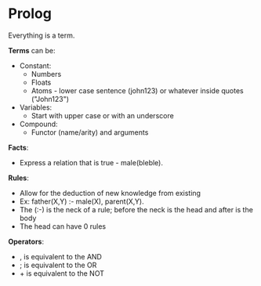 # Prolog

Everything is a term.

**Terms** can be:
- Constant:
  - Numbers
  - Floats
  - Atoms - lower case sentence (john123) or whatever inside quotes ("John123")
- Variables:
  - Start with upper case or with an underscore
- Compound:
  - Functor (name/arity) and arguments

**Facts**:
- Express a relation that is true - male(bleble).

**Rules**:
- Allow for the deduction of new knowledge from existing
- Ex: father(X,Y) :- male(X), parent(X,Y).
- The (:-) is the neck of a rule; before the neck is the head and after is the body
- The head can have 0 rules

**Operators**:
- , is equivalent to the AND
- ; is equivalent to the OR
- \+ is equivalent to the NOT
